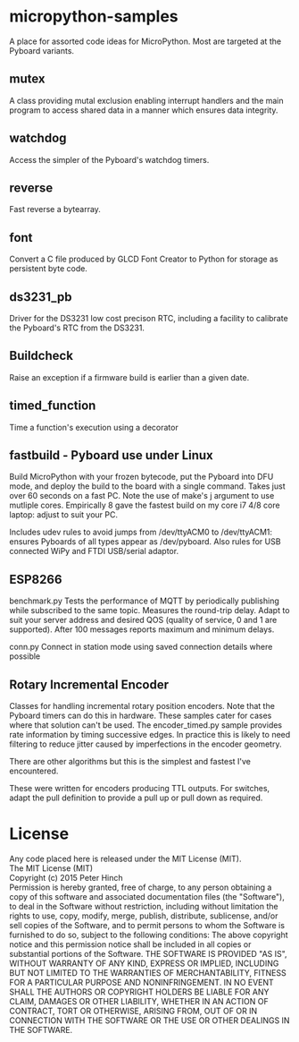 # micropython-samples
A place for assorted code ideas for MicroPython. Most are targeted at the Pyboard variants.

## mutex
A class providing mutal exclusion enabling interrupt handlers and the main program to access shared
data in a manner which ensures data integrity.

## watchdog
Access the simpler of the Pyboard's watchdog timers.

## reverse
Fast reverse a bytearray.

## font
Convert a C file produced by GLCD Font Creator to Python for storage as persistent byte code.

## ds3231_pb
Driver for the DS3231 low cost precison RTC, including a facility to calibrate the Pyboard's RTC
from the DS3231.

## Buildcheck
Raise an exception if a firmware build is earlier than a given date.

## timed_function
Time a function's execution using a decorator

## fastbuild - Pyboard use under Linux
Build MicroPython with your frozen bytecode, put the Pyboard into DFU mode, and deploy the build to
the board with a single command. Takes just over 60 seconds on a fast PC. Note the use of make's j
argument to use mutliple cores. Empirically 8 gave the fastest build on my core i7 4/8 core laptop:
adjust to suit your PC.

Includes udev rules to avoid jumps from /dev/ttyACM0 to /dev/ttyACM1: ensures Pyboards of all types
appear as /dev/pyboard. Also rules for USB connected WiPy and FTDI USB/serial adaptor.

## ESP8266
benchmark.py Tests the performance of MQTT by periodically publishing while subscribed to
the same topic. Measures the round-trip delay. Adapt to suit your server address and desired
QOS (quality of service, 0 and 1 are supported). After 100 messages reports maximum and
minimum delays.

conn.py Connect in station mode using saved connection details where possible

## Rotary Incremental Encoder

Classes for handling incremental rotary position encoders. Note that the Pyboard timers can
do this in hardware. These samples cater for cases where that solution can't be used. The
encoder_timed.py sample provides rate information by timing successive edges. In practice this
is likely to need filtering to reduce jitter caused by imperfections in the encoder geometry.

There are other algorithms but this is the simplest and fastest I've encountered.

These were written for encoders producing TTL outputs. For switches, adapt the pull definition
to provide a pull up or pull down as required.

# License

Any code placed here is released under the MIT License (MIT).  
The MIT License (MIT)  
Copyright (c) 2015 Peter Hinch  
Permission is hereby granted, free of charge, to any person obtaining a copy
of this software and associated documentation files (the "Software"), to deal
in the Software without restriction, including without limitation the rights
to use, copy, modify, merge, publish, distribute, sublicense, and/or sell
copies of the Software, and to permit persons to whom the Software is
furnished to do so, subject to the following conditions:
The above copyright notice and this permission notice shall be included in
all copies or substantial portions of the Software.
THE SOFTWARE IS PROVIDED "AS IS", WITHOUT WARRANTY OF ANY KIND, EXPRESS OR
IMPLIED, INCLUDING BUT NOT LIMITED TO THE WARRANTIES OF MERCHANTABILITY,
FITNESS FOR A PARTICULAR PURPOSE AND NONINFRINGEMENT. IN NO EVENT SHALL THE
AUTHORS OR COPYRIGHT HOLDERS BE LIABLE FOR ANY CLAIM, DAMAGES OR OTHER
LIABILITY, WHETHER IN AN ACTION OF CONTRACT, TORT OR OTHERWISE, ARISING FROM,
OUT OF OR IN CONNECTION WITH THE SOFTWARE OR THE USE OR OTHER DEALINGS IN
THE SOFTWARE.
